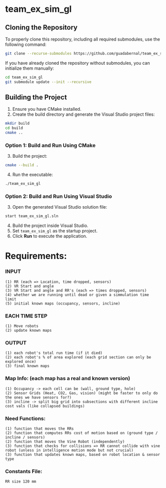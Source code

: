 # team_ex_sim_gl

## Cloning the Repository
To properly clone this repository, including all required submodules, use the following command:

```sh
git clone --recurse-submodules https://github.com/guadabernal/team_ex_sim_gl.git
```

If you have already cloned the repository without submodules, you can initialize them manually:

```sh
cd team_ex_sim_gl
git submodule update --init --recursive
```

## Building the Project
1. Ensure you have CMake installed.
2. Create the build directory and generate the Visual Studio project files:

```sh
mkdir build
cd build
cmake ..
```

### Option 1: Build and Run Using CMake
3. Build the project:

```sh
cmake --build .
```

4. Run the executable:

```sh
./team_ex_sim_gl
```

### Option 2: Build and Run Using Visual Studio
3. Open the generated Visual Studio solution file:

```sh
start team_ex_sim_gl.sln
```

4. Build the project inside Visual Studio.
5. Set `team_ex_sim_gl` as the startup project.
6. Click **Run** to execute the application.


# Requirements:
### INPUT
    (1) RR (each => Location, time dropped, sensors)
    (2) VR Start and angle
    (3) VR Start and angle and RR's (each => times dropped, sensors)
    (4) whether we are running until dead or given a simmulation time limit
    (5) initial known maps (occupancy, sensors, incline)

### EACH TIME STEP
    (1) Move robots
    (2) update known maps

### OUTPUT
    (1) each robot's total run time (if it died) 
    (2) each robot's % of area explored (each grid section can only be explored once)
    (3) final known maps

### Map Info: (each map has a real and known version)
    (1) Occupancy -> each cell can be (wall, ground type, hole)
    (2) Sensor Grids (Heat, CO2, Gas, vision) (might be faster to only do the ones we have sensors for?)
    (3) incline -> split big grid into subsections with different incline cost vals (like collapsed buildings)

### Need Functions:
    (1) function that moves the RRs 
    (2) function that computes RRs cost of motion based on (ground type / incline / sensors)
    (2) function that moves the Vine Robot (independently)
    (3) function that checks for collisions => RR cannot collide with vine robot (unless in intelligence motion mode but not crucial)
    (3) function that updates known maps, based on robot location & sensor type

### Constants File:
    RR size 120 mm
